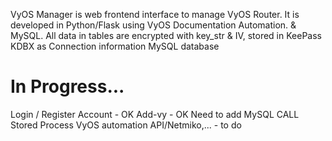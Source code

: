 VyOS Manager is web frontend interface to manage VyOS Router.
It is developed in Python/Flask using VyOS Documentation Automation.
& MySQL.
All data in tables are encrypted with key_str & IV, stored in KeePass KDBX
as Connection information MySQL database

# In Progress...
Login / Register Account - OK
Add-vy - OK Need to add MySQL CALL Stored Process
VyOS automation API/Netmiko,... - to do
